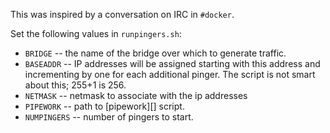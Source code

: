 This was inspired by a conversation on IRC in `#docker`.

Set the following values in `runpingers.sh`:

- `BRIDGE` -- the name of the bridge over which to generate traffic.
- `BASEADDR` -- IP addresses will be assigned starting with this
  address and incrementing by one for each additional pinger.  The
  script is not smart about this; 255+1 is 256.
- `NETMASK` -- netmask to associate with the ip addresses
- `PIPEWORK` -- path to [pipework][] script.
- `NUMPINGERS` -- number of pingers to start.

